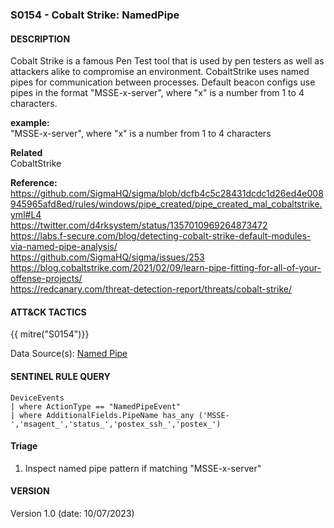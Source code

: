 ###  S0154 - Cobalt Strike: NamedPipe

####  DESCRIPTION  
Cobalt Strike is a famous Pen Test tool that is used by pen testers as well as attackers alike to compromise an environment. 
CobaltStrike uses named pipes for communication between processes. Default beacon configs use pipes in the format "MSSE-x-server", where "x" is a number from 1 to 4 characters. 
  
**example:**  
"MSSE-x-server", where "x" is a number from 1 to 4 characters  

**Related**  
CobaltStrike

**Reference:**  
https://github.com/SigmaHQ/sigma/blob/dcfb4c5c28431dcdc1d26ed4e008945965afd8ed/rules/windows/pipe_created/pipe_created_mal_cobaltstrike.yml#L4  
https://twitter.com/d4rksystem/status/1357010969264873472  
https://labs.f-secure.com/blog/detecting-cobalt-strike-default-modules-via-named-pipe-analysis/  
https://github.com/SigmaHQ/sigma/issues/253  
https://blog.cobaltstrike.com/2021/02/09/learn-pipe-fitting-for-all-of-your-offense-projects/  
https://redcanary.com/threat-detection-report/threats/cobalt-strike/  

####  ATT&CK TACTICS<br>
{{ mitre("S0154")}} 

Data Source(s): [Named Pipe](https://attack.mitre.org/datasources/DS0023)  

#### SENTINEL RULE QUERY<br>

~~~
DeviceEvents
| where ActionType == "NamedPipeEvent"
| where AdditionalFields.PipeName has_any ('MSSE-','msagent_','status_','postex_ssh_','postex_')
~~~

#### Triage

1. Inspect named pipe pattern if matching "MSSE-x-server"  



#### VERSION
Version 1.0 (date: 10/07/2023)
